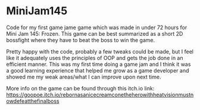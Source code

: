 # MiniJam145

Code for my first game jame game which was made in under 72 hours for Mini Jam 145: Frozen. This game can be best summarized as a short 2D bossfight where they have to beat the boss to win the game.

Pretty happy with the code, probably a few tweaks could be made, but I feel like it adequately uses the principles of OOP and gets the job done in an efficient manner. This was my first time doing a game jam and I think it was a good learning experience that helped me grow as a game developer and showed me my weak areas/what I can improve upon next time.

More info on the game can be found through this itch.io link: https://goopoe.itch.io/rebornasanicecreamconetheherowithheatvisionmustnowdefeatthefinalboss
